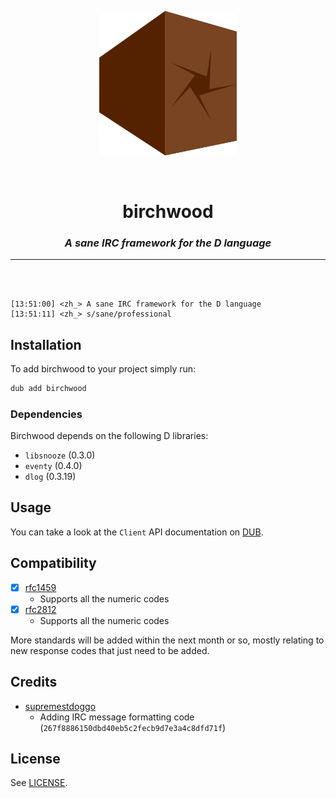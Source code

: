 <p align="center">
<img src="logo.png" width=220>
</p>

<br>

<h1 align="center">birchwood</h1>

<h3 align="center"><i><b>A sane IRC framework for the D language</i></b></h3>

---

<br>
<br>

```
[13:51:00] <zh_> A sane IRC framework for the D language
[13:51:11] <zh_> s/sane/professional
```

## Installation

To add birchwood to your project simply run:

```bash
dub add birchwood
```

### Dependencies

Birchwood depends on the following D libraries:

* `libsnooze` (0.3.0)
* `eventy` (0.4.0)
* `dlog` (0.3.19)

## Usage

You can take a look at the `Client` API documentation on [DUB](https://birchwood.dpldocs.info/birchwood.client.Client.html).

## Compatibility

- [x] [rfc1459](https://www.rfc-editor.org/rfc/rfc1459)
   * Supports all the numeric codes
- [x] [rfc2812](https://www.rfc-editor.org/rfc/rfc2812)
   * Supports all the numeric codes

More standards will be added within the next month or so, mostly relating to new response codes that just need to be added.

## Credits

* [supremestdoggo](https://github.com/supremestdoggo)
   * Adding IRC message formatting code (`267f8886150dbd40eb5c2fecb9d7e3a4c8dfd71f`)

## License

See [LICENSE](LICENSE).

